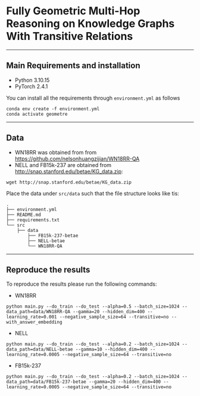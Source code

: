 # Fully Geometric Multi-Hop Reasoning on Knowledge Graphs With Transitive Relations
------------------
## Main Requirements and installation
* Python 3.10.15
* PyTorch 2.4.1

You can install all the requirements through `environment.yml` as follows

```
conda env create -f environment.yml
conda activate geometre
```
---
## Data
* WN18RR was obtained from from https://github.com/nelsonhuangzijian/WN18RR-QA
* NELL and FB15k-237 are obtained from http://snap.stanford.edu/betae/KG_data.zip:
```
wget http://snap.stanford.edu/betae/KG_data.zip
```

Place the data under `src/data` such that the file structure looks like tis:
```
.
├── environment.yml
├── README.md
├── requirements.txt
└── src
    ├── data
        ├── FB15k-237-betae
		├── NELL-betae
        └── WN18RR-QA

```
----
## Reproduce the results

To reproduce the results please run the following commands:

* WN18RR
```
python main.py --do_train --do_test --alpha=0.5 --batch_size=1024 --data_path=data/WN18RR-QA --gamma=20 --hidden_dim=400 --learning_rate=0.001 --negative_sample_size=64 --transitive=no --with_answer_embedding
```

* NELL
```
python main.py --do_train --do_test --alpha=0.2 --batch_size=1024 --data_path=data/NELL-betae --gamma=10 --hidden_dim=400 --learning_rate=0.0005 --negative_sample_size=64 --transitive=no
```

* FB15k-237
```
python main.py --do_train --do_test --alpha=0.2 --batch_size=1024 --data_path=data/FB15k-237-betae --gamma=20 --hidden_dim=400 --learning_rate=0.0005 --negative_sample_size=64 --transitive=no
```
